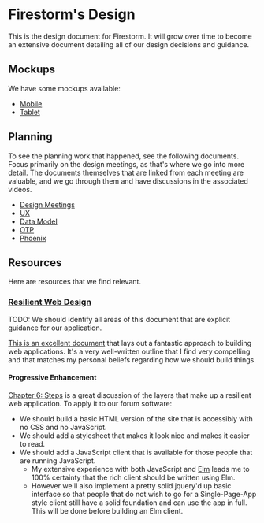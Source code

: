 # Firestorm's Design

This is the design document for Firestorm.  It will grow over time to become an
extensive document detailing all of our design decisions and guidance.

## Mockups

We have some mockups available:

- [Mobile](https://marvelapp.com/9j51ifg)
- [Tablet](https://marvelapp.com/30jjg05)

## Planning

To see the planning work that happened, see the following documents. Focus
primarily on the design meetings, as that's where we go into more detail. The
documents themselves that are linked from each meeting are valuable, and we go
through them and have discussions in the associated videos.

- [Design Meetings](./DESIGN_MEETINGS.md)
- [UX](./UX.md)
- [Data Model](./DATA_MODEL.md)
- [OTP](./OTP.md)
- [Phoenix](./PHOENIX.md)

## Resources

Here are resources that we find relevant.

### [Resilient Web Design](https://resilientwebdesign.com/)

TODO: We should identify all areas of this document that are explicit guidance
for our application.

[This is an excellent document](https://resilientwebdesign.com/) that lays out a
fantastic approach to building web applications.  It's a very well-written
outline that I find very compelling and that matches my personal beliefs
regarding how we should build things.

#### Progressive Enhancement

[Chapter 6: Steps](https://resilientwebdesign.com/chapter6/) is a great
discussion of the layers that make up a resilient web application.  To apply it
to our forum software:

- We should build a basic HTML version of the site that is accessibly with no
  CSS and no JavaScript.
- We should add a stylesheet that makes it look nice and makes it easier to
  read.
- We should add a JavaScript client that is available for those people that are
  running JavaScript.
  - My extensive experience with both JavaScript and
    [Elm](http://www.elm-lang.org) leads me to 100% certainty that the rich
    client should be written using Elm.
  - However we'll also implement a pretty solid jquery'd up basic interface so
    that people that do not wish to go for a Single-Page-App style client still
    have a solid foundation and can use the app in full. This will be done
    before building an Elm client.
